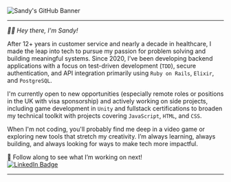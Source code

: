 ![Sandy's GitHub Banner](./assets/SL_GH_BANNER-min.png)

---

*👋🏼 Hey there, I'm Sandy!* 

After 12+ years in customer service and nearly a decade in healthcare, I made the leap into tech to pursue my passion for problem solving and building meaningful systems. Since 2020, I’ve been developing backend applications with a focus on test-driven development (`TDD`), secure authentication, and API integration primarily using `Ruby on Rails`, `Elixir`, and `PostgreSQL`.

I'm currently open to new opportunities (especially remote roles or positions in the UK with visa sponsorship) and actively working on side projects, including game development in `Unity` and fullstack certifications to broaden my technical toolkit with projects covering `JavaScript`, `HTML`, and `CSS`.

When I'm not coding, you'll probably find me deep in a video game or exploring new tools that stretch my creativity. I’m always learning, always building, and always looking for ways to make tech more impactful.

📌 Follow along to see what I’m working on next!
<br>
[![LinkedIn Badge](https://img.shields.io/badge/LinkedIn-Profile-informational?style=flat&logo=linkedin&logoColor=white&color=0D76A8)](https://www.linkedin.com/in/sandy-marie/)

---

